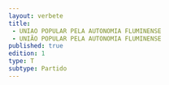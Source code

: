 ```yaml
---
layout: verbete
title:
 - UNIAO POPULAR PELA AUTONOMIA FLUMINENSE
 - UNIÃO POPULAR PELA AUTONOMIA FLUMINENSE
published: true
edition: 1  
type: T
subtype: Partido
---
```


